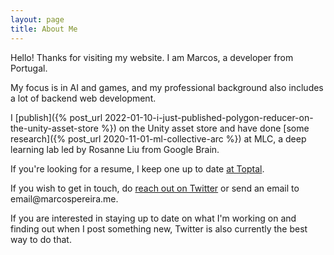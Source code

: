 ```yaml
---
layout: page
title: About Me
---
```


Hello! Thanks for visiting my website. I am Marcos, a developer from Portugal.

My focus is in AI and games, and my professional background also includes a lot of backend web development.

I [publish]({% post_url 2022-01-10-i-just-published-polygon-reducer-on-the-unity-asset-store %}) on the Unity asset store and have done [some research]({% post_url 2020-11-01-ml-collective-arc %}) at MLC, a deep learning lab led by Rosanne Liu from Google Brain.

If you're looking for a resume, I keep one up to date [at Toptal](https://www.toptal.com/resume/marcos-pereira).

If you wish to get in touch, do [reach out on Twitter](https://twitter.com/voxelbased) or send an email to &#101;&#109;&#97;&#105;&#108;&#64;&#109;&#97;&#114;&#99;&#111;&#115;&#112;&#101;&#114;&#101;&#105;&#114;&#97;&#46;&#109;&#101;.

If you are interested in staying up to date on what I'm working on and finding out when I post something new, Twitter is also currently the best way to do that.
